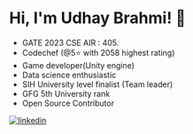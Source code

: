 
# Hi, I'm Udhay Brahmi! 👋
- GATE 2023 CSE AIR : 405.
- Codechef (@5⭐ with 2058 highest rating)
- Game developer(Unity engine) 
- Data science enthusiastic
- SIH University level finalist (Team leader)
- GFG 5th University rank
- Open Source Contributor
  
[![linkedin](https://img.shields.io/badge/linkedin-0A66C2?style=for-the-badge&logo=linkedin&logoColor=white)](https://www.linkedin.com/in/udhay-brahmi-6330591b5/)
